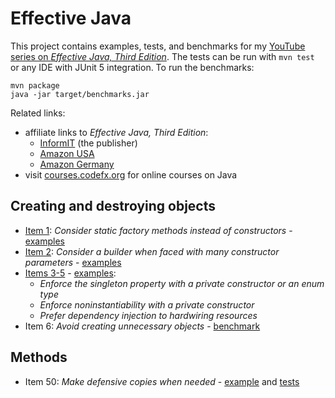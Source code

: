 # Effective Java

This project contains examples, tests, and benchmarks for my [YouTube series on _Effective Java, Third Edition_](https://www.youtube.com/playlist?list=PL_-IO8LOLuNqUzvXfRCWRRJBswKEbLhgN).
The tests can be run with `mvn test` or any IDE with JUnit 5 integration.
To run the benchmarks:

```
mvn package
java -jar target/benchmarks.jar
```

Related links:

* affiliate links to _Effective Java, Third Edition_:
	* [InformIT](https://click.linksynergy.com/deeplink?id=kGJiVJGY2UU&mid=24808&murl=http%3A%2F%2Fwww.informit.com%2Fstore%2Feffective-java-9780134685991) (the publisher)
	* [Amazon USA](https://amzn.to/2QI0D0S)
	* [Amazon Germany](https://amzn.to/2OvsWOu)
* visit [courses.codefx.org](http://courses.codefx.org) for online courses on Java

## Creating and destroying objects

* [Item 1](https://www.youtube.com/watch?v=WUROOKn2OTk): _Consider static factory methods instead of constructors_ -
  [examples](src/main/java/org/codefx/demo/effective_java/_01_static_factory_methods/Main.java)
* [Item 2](https://www.youtube.com/watch?v=2GMp8VuxZnw): _Consider a builder when faced with many constructor parameters_ -
  [examples](src/main/java/org/codefx/demo/effective_java/_02_builder_pattern/Main.java)
* [Items 3-5](https://www.youtube.com/watch?v=kVuOveApdCk) -
  [examples](src/main/java/org/codefx/demo/effective_java/_03_04_05_singleton_utilities_di/Main.java):
	* _Enforce the singleton property with a private constructor or an enum type_
	* _Enforce noninstantiability with a private constructor_
	* _Prefer dependency injection to hardwiring resources_
* Item 6: _Avoid creating unnecessary objects_ -
  [benchmark](src/main/java/org/codefx/demo/effective_java/_06_unnecessary_objects/StringMatches.java)

## Methods

* Item 50: _Make defensive copies when needed_ -
  [example](src/main/java/org/codefx/demo/effective_java/_50_defensive_copies) and
  [tests](src/test/java/org/codefx/demo/effective_java/_50_defensive_copies/MegacorpInvarianceTests.java)
